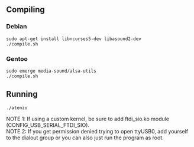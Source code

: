 ## Compiling
### Debian
`sudo apt-get install libncurses5-dev libasound2-dev`  
`./compile.sh`

### Gentoo
`sudo emerge media-sound/alsa-utils`  
`./compile.sh`

## Running
`./atenzo`

NOTE 1: If using a custom kernel, be sure to add ftdi_sio.ko module (CONFIG_USB_SERIAL_FTDI_SIO).  
NOTE 2: If you get permission denied trying to open ttyUSB0, add yourself to the dialout group or you can also just run the program as root.  
